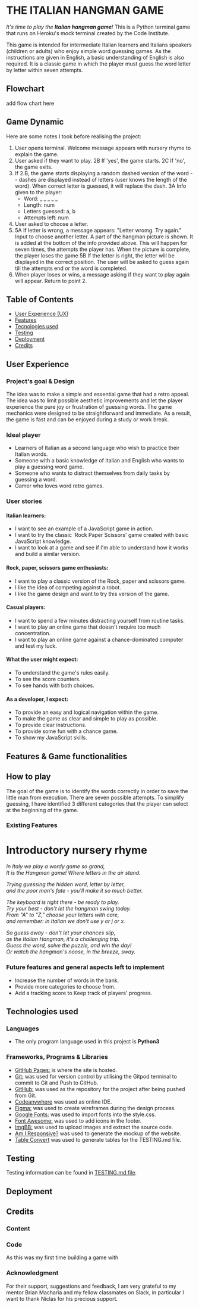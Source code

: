 # THE ITALIAN HANGMAN GAME

*It's time to play the **Italian hangman game**!*
This is a Python terminal game that runs on Heroku's mock terminal created by the Code Institute.

This game is intended for intermediate Italian learners and Italians speakers (children or adults) who enjoy simple word guessing games. As the instructions are given in English, a basic understanding of English is also required. It is a classic game in which the player must guess the word letter by letter within seven attempts.






## Flowchart

add flow chart here

## Game Dynamic 
Here are some notes I took before realising the project:

1. User opens terminal. Welcome message appears with nursery rhyme to explain the game.
2. User asked if they want to play. 
  2B If 'yes', the game starts. 
  2C If 'no', the game exits.
3. If 2.B, the game starts displaying a random dashed version of the word -- 
   dashes are displayed instead of letters (user knows the length of the word). 
   When correct letter is guessed, it will replace the dash.
  3A Info given to the player:
      - Word: _ _ _ _ _
      - Length: num
      - Letters guessed: a, b 
      - Attempts left: num
4. User asked to choose a letter.
5. 5A If letter is wrong, a message appears: "Letter wromg. Try again." 
      Input to choose another letter. A part of the hangman picture is shown. 
      It is added at the bottom of the info provided above. 
      This will happen for seven times, the attempts the player has. 
      When the picture is complete, the player loses the game
   5B If the letter is right, the letter will be displayed in the correct position. 
      The user will be asked to guess again till the attempts end 
      or the word is completed.
6. When player loses or wins, a message asking if they want to play again will appear. 
   Return to point 2.   

## Table of Contents

- [User Experience (UX)](#user-experience)
- [Features](#features)
- [Tecnologies used](#technologies-used)
- [Testing](#testing)
- [Deployment](#deployment)
- [Credits](#credits)

## User Experience

### Project's goal & Design 

The idea was to make a simple and essential game that had a retro appeal. The idea was to limit possible aesthetic improvements and let the player experience the pure joy or frustration of guessing words. The game mechanics were designed to be straightforward and immediate. As a result, the game is fast and can be enjoyed during a study or work break.


### Ideal player

- Learners of Italian as a second language who wish to practice their Italian words.
- Someone with a basic knowledge of Italian and English who wants to play a guessing word game.
- Someone who wants to distract themselves from daily tasks by guessing a word.
- Gamer who loves word retro games.
  
### User stories

#### Italian learners:
- I want to see an example of a JavaScript game in action.
- I want to try the classic 'Rock Paper Scissors' game created with basic JavaScript knowledge.
- I want to look at a game and see if I'm able to understand how it works and build a similar version.

#### Rock, paper, scissors game enthusiasts:
- I want to play a classic version of the Rock, paper and scissors game.
- I like the idea of competing against a robot.
- I like the game design and want to try this version of the game.

#### Casual players:
- I want to spend a few minutes distracting yourself from routine tasks.
- I want to play an online game that doesn't require too much concentration.
- I want to play an online game against a chance-dominated computer and test my luck.

#### What the user might expect:
- To understand the game's rules easily.
- To see the score counters.
- To see hands with both choices.

#### As a developer, I expect:
- To provide an easy and logical navigation within the game.
- To make the game as clear and simple to play as possible.
- To provide clear instructions.
- To provide some fun with a chance game.
- To show my JavaScript skills.


## Features & Game functionalities

## How to play
The goal of the game is to identify the words correctly in order to save the little man from execution. There are seven possible attempts. To simplify guessing, I have identified 3 different categories that the player can select at the beginning of the game.

### Existing Features

# Introductory nursery rhyme 

*In Italy we play a wordy game so grand,* <br>
*It is the Hangman game! Where letters in the air stand.* <br>

*Trying guessing the hidden word, letter by letter,* <br> 
*and the poor man's fate - you'll make it so much better.* <br> 

*The keyboard is right there - be ready to play.* <br>
*Try your best - don't let the hangman swing today.* <br>
*From "A" to "Z," choose your letters with care,* <br>
*and remember: in Italian we don't use y or j or x.* <br>

*So guess away - don't let your chances slip,* <br>
*as the Italian Hangman, it's a challenging trip.* <br>
*Guess the word, solve the puzzle, and win the day!* <br>
*Or watch the hangman's noose, in the breeze, sway.*<br> 


### Future features and general aspects left to implement
- Increase the number of words in the bank.
- Provide more categories to choose from. 
- Add a tracking score to Keep track of players' progress.


## Technologies used
### Languages

- The only program language used in this project is **Python3**

### Frameworks, Programs & Libraries

- [GitHub Pages:](https://pages.github.com/) is where the site is hosted.
- [Git:](https://git-scm.com/) was used for version control by utilising the Gitpod terminal to commit to Git and Push to GitHub.
- [GitHub:](https://github.com/) was used as the repository for the project after being pushed from Git.
- [Codeanywhere](https://codeanywhere.com/) was used as online IDE.
- [Figma:](https://www.figma.com/) was used to create wireframes during the design process.
- [Google Fonts:](https://fonts.google.com/) was used to import fonts into the style.css.
- [Font Awesome:](https://fontawesome.com/) was used to add icons in the footer.
- [ImgBB:](https://imgbb.com/) was used to upload images and extract the source code.
- [Am I Responsive?](http://ami.responsivedesign.is) was used to generate the mockup of the website.
- [Table Convert](https://tableconvert.com/) was used to generate tables for the TESTING.md file.


## Testing

Testing information can be found in [TESTING.md file](TESTING.md).

## Deployment

## Credits

### Content


### Code

As this was my first time building a game with 

### Acknowledgment

For their support, suggestions and feedback, I am very grateful to my mentor Brian Macharia and my fellow classmates on Slack, in particular I want to thank Niclas for his precious support.